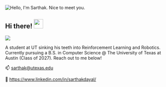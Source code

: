 ![Hello, I'm Sarthak.  Nice to meet you.](https://user-images.githubusercontent.com/63827830/230687093-e363ae43-e194-4602-a94e-f548d7b720a0.png)

## Hi there! <img src="https://raw.githubusercontent.com/MartinHeinz/MartinHeinz/master/wave.gif" width="30px">
![](https://komarev.com/ghpvc/?username=Sarthak-Dayal)

A student at UT sinking his teeth into Reinforcement Learning and Robotics. Currently pursuing a B.S. in Computer Science @ The University of Texas at Austin (Class of 2027). Reach out to me below!

📫 sarthak@utexas.edu

💼 https://www.linkedin.com/in/sarthakdayal/
<!--
**Sarthak-Dayal/Sarthak-Dayal** is a ✨ _special_ ✨ repository because its `README.md` (this file) appears on your GitHub profile.

Here are some ideas to get you started:

- 🔭 I’m currently working on ...
- 🌱 I’m currently learning ...
- 👯 I’m looking to collaborate on ...
- 🤔 I’m looking for help with ...
- 💬 Ask me about ...
- 📫 How to reach me: ...
- 😄 Pronouns: ...
- ⚡ Fun fact: ...
-->

